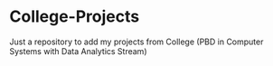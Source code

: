 # College-Projects
Just a repository to add my projects from College (PBD in Computer Systems with Data Analytics Stream)
